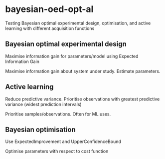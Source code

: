 # bayesian-oed-opt-al

Testing Bayesian optimal experimental design, optimisation, and active learning with different acquisition functions

## Bayesian optimal experimental design

Maximise information gain for parameters/model using Expected Information Gain

Maximise information gain about system under study. Estimate parameters.

## Active learning

Reduce predictive variance. Prioritise observations with greatest predictive variance (widest prediction intervals)

Prioritise samples/observations. Often for ML uses.

## Bayesian optimisation

Use ExpectedImprovement and UpperConfidenceBound

Optimise parameters with respect to cost function